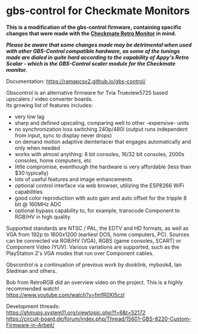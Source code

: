 # gbs-control for Checkmate Monitors

**This is a modification of the gbs-control firmware, containing specific changes that were made with the [Checkmate Retro Monitor](https://checkmate1500plus.com/IntroductionDisplays.aspx) in mind.**

***Please be aware that some changes made may be detrimental when used with other GBS-Control compatible hardware, as some of the tunings made are dialed in quite hard according to the capability of Appy's Retro Scalar - which is the GBS-Control scaler module for the Checkmate monitor.***

Documentation: https://ramapcsx2.github.io/gbs-control/

Gbscontrol is an alternative firmware for Tvia Trueview5725 based upscalers / video converter boards.  
Its growing list of features includes:   
- very low lag
- sharp and defined upscaling, comparing well to other -expensive- units
- no synchronization loss switching 240p/480i (output runs independent from input, sync to display never drops)
- on demand motion adaptive deinterlacer that engages automatically and only when needed
- works with almost anything: 8 bit consoles, 16/32 bit consoles, 2000s consoles, home computers, etc
- little compromise, eventhough the hardware is very affordable (less than $30 typically)
- lots of useful features and image enhancements
- optional control interface via web browser, utilizing the ESP8266 WiFi capabilities
- good color reproduction with auto gain and auto offset for the tripple 8 bit @ 160MHz ADC
- optional bypass capability to, for example, transcode Component to RGB/HV in high quality
 
Supported standards are NTSC / PAL, the EDTV and HD formats, as well as VGA from 192p to 1600x1200 (earliest DOS, home computers, PC).
Sources can be connected via RGB/HV (VGA), RGBS (game consoles, SCART) or Component Video (YUV).
Various variations are supported, such as the PlayStation 2's VGA modes that run over Component cables.

Gbscontrol is a continuation of previous work by dooklink, mybook4, Ian Stedman and others.  

Bob from RetroRGB did an overview video on the project. This is a highly recommended watch!   
https://www.youtube.com/watch?v=fmfR0XI5czI

Development threads:  
https://shmups.system11.org/viewtopic.php?f=6&t=52172   
https://circuit-board.de/forum/index.php/Thread/15601-GBS-8220-Custom-Firmware-in-Arbeit/   
